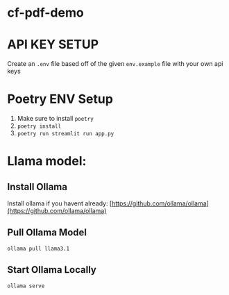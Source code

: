 # cf-pdf-demo

# API KEY SETUP
Create an `.env` file based off of the given `env.example` file with your own api keys

# Poetry ENV Setup
1) Make sure to install `poetry`
2) ```poetry install```
3) ```poetry run streamlit run app.py```

# Llama model:
## Install Ollama
Install ollama if you havent already: [https://github.com/ollama/ollama](https://github.com/ollama/ollama)
## Pull Ollama Model
```ollama pull llama3.1```
## Start Ollama Locally
```ollama serve```


